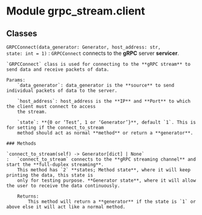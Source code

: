 Module grpc_stream.client
=========================

Classes
-------

`GRPCConnect(data_generator: Generator, host_address: str, state: int = 1)`
:   `GRPCConnect` connects to the **gRPC** server **servicer**.
    
    `GRPCConnect` class is used for connecting to the **gRPC stream** to send data and receive packets of data.
    
    Params:
        `data_generator`: data_generator is the **source** to send individual packets of data to the server.
    
        `host_address`: host_address is the **IP** and **Port** to which the client must connect to access
        the stream.
    
        `state`: **{0 or ‘Test’, 1 or ‘Generator’}**, default `1`. This is for setting if the connect_to_stream
        method should act as normal **method** or return a **generator**.

    ### Methods

    `connect_to_stream(self) ‑> Generator[dict] | None`
    :   `connect_to_stream` connects to the **gRPC streaming channel** and start the **full-duplex streaming**.
        This method has `2` **states; Method state**, where it will keep printing the data, this state is
        only for testing purpose. **Generator state**, where it will allow the user to receive the data continuously.
        
        Returns:
            This method will return a **generator** if the state is `1` or above else it will act like a normal method.